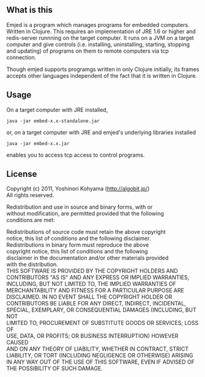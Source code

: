 What is this
------------

Emjed is a program which manages programs for embedded computers.
Written in Clojure.
This requires an implementation of JRE 1.6 or higher and redis-server
runnning on the target computer.
It runs on a JVM on a target computer and give controls (i.e. installing,
uninstalling, starting, stopping and updating) of programs on them
to remote computers via tcp connection.

Though emjed supports programgs written in only Clojure initially,
its frames accepts other languages independent of the fact that
it is written in Clojure.

Usage
-----
On a target computer with JRE installed,

    java -jar embed-x.x-standalone.jar

or, on a target computer with JRE and emjed's underlying libraries
installed

    java -jar embed-x.x.jar

enables you to access tcp access to control programs.

License
-------

Copyright (c) 2011, Yoshinori Kohyama (http://algobit.jp/)  
All rights reserved.  

Redistribution and use in source and binary forms, with or  
without modification, are permitted provided that the following  
conditions are met:  

Redistributions of source code must retain the above copyright  
notice, this list of conditions and the following disclaimer.  
Redistributions in binary form must reproduce the above  
copyright notice, this list of conditions and the following  
disclaimer in the documentation and/or other materials provided  
with the distribution.  
THIS SOFTWARE IS PROVIDED BY THE COPYRIGHT HOLDERS AND  
CONTRIBUTORS "AS IS" AND ANY EXPRESS OR IMPLIED WARRANTIES,  
INCLUDING, BUT NOT LIMITED TO, THE IMPLIED WARRANTIES OF  
MERCHANTABILITY AND FITNESS FOR A PARTICULAR PURPOSE ARE  
DISCLAIMED. IN NO EVENT SHALL THE COPYRIGHT HOLDER OR  
CONTRIBUTORS BE LIABLE FOR ANY DIRECT, INDIRECT, INCIDENTAL,  
SPECIAL, EXEMPLARY, OR CONSEQUENTIAL DAMAGES (INCLUDING, BUT NOT  
LIMITED TO, PROCUREMENT OF SUBSTITUTE GOODS OR SERVICES; LOSS OF  
USE, DATA, OR PROFITS; OR BUSINESS INTERRUPTION) HOWEVER CAUSED  
AND ON ANY THEORY OF LIABILITY, WHETHER IN CONTRACT, STRICT  
LIABILITY, OR TORT (INCLUDING NEGLIGENCE OR OTHERWISE) ARISING  
IN ANY WAY OUT OF THE USE OF THIS SOFTWARE, EVEN IF ADVISED OF  
THE POSSIBILITY OF SUCH DAMAGE.  


